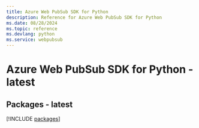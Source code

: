 ```yaml
---
title: Azure Web PubSub SDK for Python
description: Reference for Azure Web PubSub SDK for Python
ms.date: 08/28/2024
ms.topic: reference
ms.devlang: python
ms.service: webpubsub
---
```

# Azure Web PubSub SDK for Python - latest
## Packages - latest
[!INCLUDE [packages](web-pubsub-index.md)]